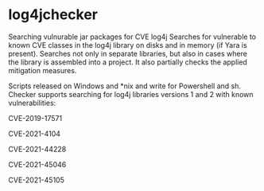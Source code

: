 # log4jchecker
Searching vulnurable jar packages for CVE log4j
Searches for vulnerable to known CVE classes in the log4j library on disks and in memory (if Yara is present). Searches not only in separate libraries, but also in cases where the library is assembled into a project. It also partially checks the applied mitigation measures.

Scripts released on Windows and *nix and write for Powershell and sh.
Checker supports searching for log4j libraries versions 1 and 2 with known vulnerabilities:

CVE-2019-17571

CVE-2021-4104

CVE-2021-44228

CVE-2021-45046

CVE-2021-45105
